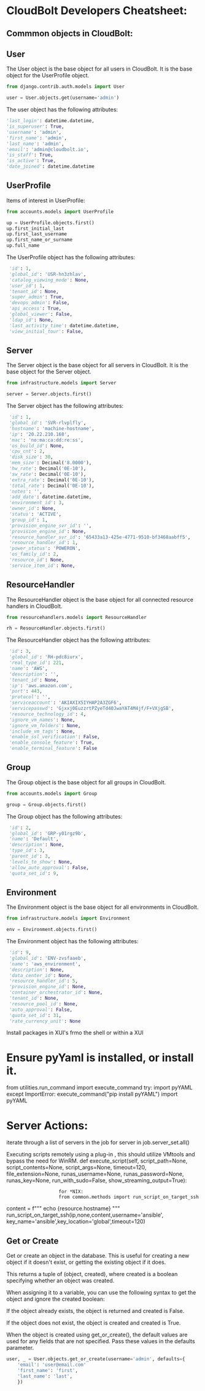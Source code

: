 # CloudBolt Developers Cheatsheet:


## Commmon objects in CloudBolt:

## User 
The User object is the base object for all users in CloudBolt. It is the base object for the UserProfile object.

```python
from django.contrib.auth.models import User

user = User.objects.get(username='admin')

```

The user object has the following attributes:
```python
'last_login': datetime.datetime,
'is_superuser': True,
'username': 'admin',
'first_name': 'admin',
'last_name': 'admin',
'email': 'admin@cloudbolt.io',
'is_staff': True,
'is_active': True,
'date_joined': datetime.datetime
```
## UserProfile
Items of interest in UserProfile:
```python 
from accounts.models import UserProfile

up = UserProfile.objects.first()
up.first_initial_last
up.first_last_username
up.first_name_or_surname
up.full_name
```
The UserProfile object has the following attributes:
```python
 'id': 1,
 'global_id': 'USR-hn3zhlav',
 'catalog_viewing_mode': None,
 'user_id': 1,
 'tenant_id': None,
 'super_admin': True,
 'devops_admin': False,
 'api_access': True,
 'global_viewer': False,
 'ldap_id': None,
 'last_activity_time': datetime.datetime,
 'view_initial_tour': False,
```
## Server
The Server object is the base object for all servers in CloudBolt. It is the base object for the Server object.

```python
from infrastructure.models import Server

server = Server.objects.first()
```
The Server object has the following attributes:
```python
 'id': 1,
 'global_id': 'SVR-rlvplfly',
 'hostname': 'machine-hostname',
 'ip': '20.22.210.168',
 'mac': 'no:ma:ca:dd:re:ss',
 'os_build_id': None,
 'cpu_cnt': 2,
 'disk_size': 30,
 'mem_size': Decimal('8.0000'),
 'hw_rate': Decimal('0E-10'),
 'sw_rate': Decimal('0E-10'),
 'extra_rate': Decimal('0E-10'),
 'total_rate': Decimal('0E-10'),
 'notes': '',
 'add_date': datetime.datetime,
 'environment_id': 3,
 'owner_id': None,
 'status': 'ACTIVE',
 'group_id': 1,
 'provision_engine_svr_id': '',
 'provision_engine_id': None,
 'resource_handler_svr_id': '65433a13-425e-4771-9510-bf3468aabff5',
 'resource_handler_id': 1,
 'power_status': 'POWERON',
 'os_family_id': 2,
 'resource_id': None,
 'service_item_id': None,

```

## ResourceHandler
The ResourceHandler object is the base object for all connected resource handlers in CloudBolt. 

```python
from resourcehandlers.models import ResourceHandler

rh = ResourceHandler.objects.first()
```
The ResourceHandler object has the following attributes:
```python
 'id': 3,
 'global_id': 'RH-pdc8iurx',
 'real_type_id': 221,
 'name': 'AWS',
 'description': '',
 'tenant_id': None,
 'ip': 'aws.amazon.com',
 'port': 443,
 'protocol': '',
 'serviceaccount': 'AKIAXIX5IYHAP2A3ZGF6',
 'servicepasswd': 'Gjxxj0EuzzrtPZyeTd40JwaYAT4M4jf/F+VXjgSB',
 'resource_technology_id': 4,
 'ignore_vm_names': None,
 'ignore_vm_folders': None,
 'include_vm_tags': None,
 'enable_ssl_verification': False,
 'enable_console_feature': True,
 'enable_terminal_feature': False
```

## Group
The Group object is the base object for all groups in CloudBolt. 

```python
from accounts.models import Group

group = Group.objects.first()
```
The Group object has the following attributes:
```python
 'id': 2,
 'global_id': 'GRP-y01rgz9b',
 'name': 'Default',
 'description': None,
 'type_id': 3,
 'parent_id': 3,
 'levels_to_show': None,
 'allow_auto_approval': False,
 'quota_set_id': 9,
```

## Environment
The Environment object is the base object for all environments in CloudBolt. 

```python
from infrastructure.models import Environment

env = Environment.objects.first()
```
The Environment object has the following attributes:
```python
 'id': 9,
 'global_id': 'ENV-zvsfaaeb',
 'name': 'aws_environment',
 'description': None,
 'data_center_id': None,
 'resource_handler_id': 5,
 'provision_engine_id': None,
 'container_orchestrator_id': None,
 'tenant_id': None,
 'resource_pool_id': None,
 'auto_approval': False,
 'quota_set_id': 31,
 'rate_currency_unit': None
```


Install packages in XUI's frmo the shell or within a XUI

# Ensure pyYaml is installed, or install it.

from utilities.run_command import execute_command
try:
import pyYAML
except ImportError:
execute_command("pip install pyYAML")
import pyYAML

# Server Actions:

iterate through a list of servers in the job
for server in job.server_set.all()

Executing scripts remotely using a plug-in , this should utilize VMtools and bypass the need for WinRM.
def execute_script(self, script_path=None, script_contents=None,
script_args=None, timeout=120,
file_extension=None, runas_username=None,
runas_password=None, runas_key=None, run_with_sudo=False,
show_streaming_output=True):

                       for *NIX:
                       from common.methods import run_script_on_target_ssh

content = f"""
echo {resource.hostname}
"""
run_script_on_target_ssh(ip,none,content,username='ansible', key_name='ansible',key_location='global',timeout=120)

## Get or Create 
Get or create an object in the database. This is useful for creating a new object if it doesn't exist, or getting the existing object if it does.

This returns a tuple of (object, created), where created is a boolean specifying whether an object was created.

When assigning it to a variable, you can use the following syntax to get the object and ignore the created boolean:

If the object already exists, the object is returned and created is False.

If the object does not exist, the object is created and created is True. 

When the object is created using get_or_create(), the default values are used for any fields that are not specified. Pass these values in the defaults parameter.
```python
user, _ = User.objects.get_or_create(username='admin', defaults={
    'email': 'user@email.com'
    'first_name': 'first',
    'last_name': 'last',
    })

```


